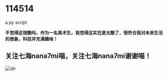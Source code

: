 # 114514
a py script


**不觉得这很酷吗，作为一名美术生，我觉得这实在是太酷了，很符合我对未来生活的想象，科技并充满趣味！**

## 关注七海nana7mi喵，关注七海nana7mi谢谢喵！
![qh](https://user-images.githubusercontent.com/129929614/235296205-e71dc76e-a7d3-4e8f-9c92-d77553847423.png)
